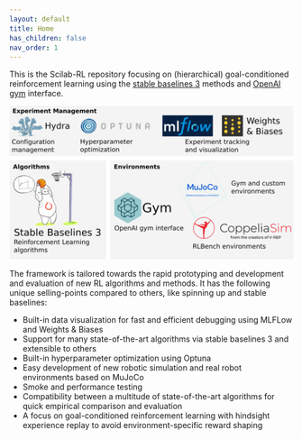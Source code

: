 ```yaml
---
layout: default
title: Home
has_children: false
nav_order: 1
---
```


This is the Scilab-RL repository focusing on (hierarchical) goal-conditioned reinforcement learning using the [stable baselines 3](https://stable-baselines3.readthedocs.io/en/master/) methods and [OpenAI gym](https://gym.openai.com/) interface.

![](overview.svg)

The framework is tailored towards the rapid prototyping and development and evaluation of new RL algorithms and methods. It has the following unique selling-points compared to others, like spinning up and stable baselines:
* Built-in data visualization for fast and efficient debugging using MLFLow and Weights & Biases
* Support for many state-of-the-art algorithms via stable baselines 3 and extensible to others
* Built-in hyperparameter optimization using Optuna
* Easy development of new robotic simulation and real robot environments based on MuJoCo
* Smoke and performance testing
* Compatibility between a multitude of state-of-the-art algorithms for quick empirical comparison and evaluation
* A focus on goal-conditioned reinforcement learning with hindsight experience replay to avoid environment-specific reward shaping
